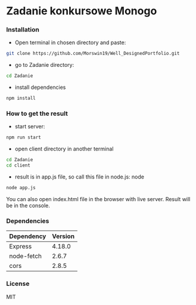 # Zadanie konkursowe Monogo

### Installation

- Open terminal in chosen directory and paste: 
>
```sh
git clone https://github.com/Morswin19/Well_DesignedPortfolio.git
```
- go to Zadanie directory:
```sh
cd Zadanie
```
- install dependencies
```sh
npm install
```

### How to get the result

- start server: 
```sh
npm run start
```
- open client directory in another terminal
```sh
cd Zadanie
cd client
```
- result is in app.js file, so call this file in node.js: node 
```sh
node app.js
```

You can also open index.html file in the browser with live server. Result will be in the console.

### Dependencies

| Dependency | Version |
| ------ | ------ |
| Express | 4.18.0 |
| node-fetch | 2.6.7 |
| cors | 2.8.5 |

### License

MIT